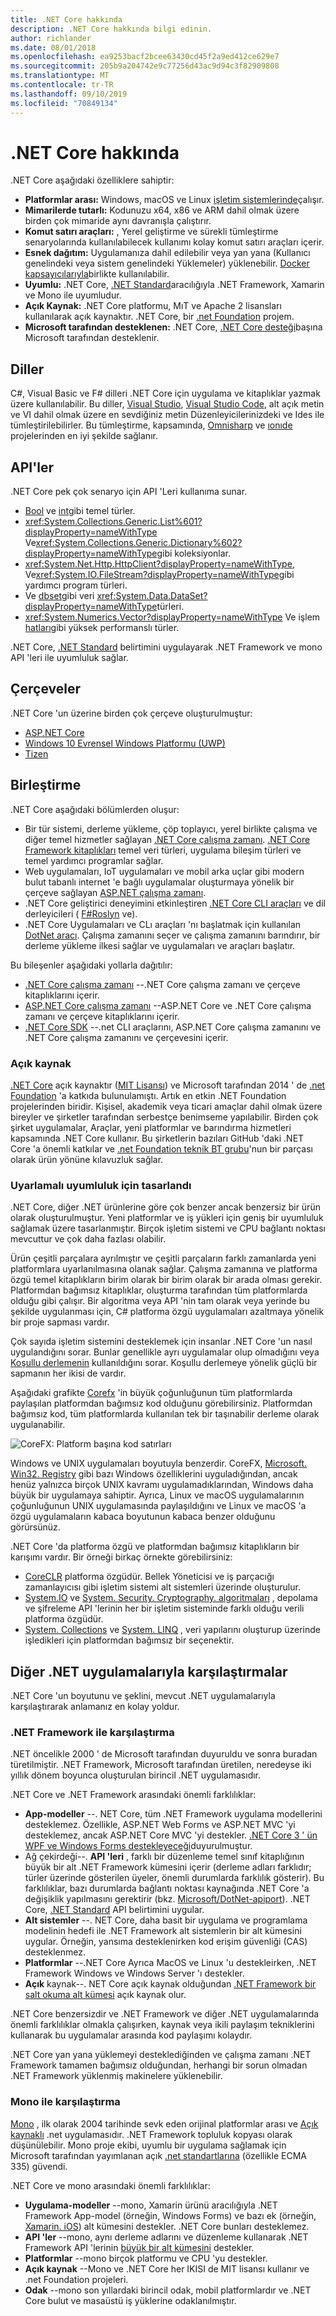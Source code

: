 ```yaml
---
title: .NET Core hakkında
description: .NET Core hakkında bilgi edinin.
author: richlander
ms.date: 08/01/2018
ms.openlocfilehash: ea9253bacf2bcee63430cd45f2a9ed412ce629e7
ms.sourcegitcommit: 205b9a204742e9c77256d43ac9d94c3f82909808
ms.translationtype: MT
ms.contentlocale: tr-TR
ms.lasthandoff: 09/10/2019
ms.locfileid: "70849134"
---
```

# <a name="about-net-core"></a>.NET Core hakkında

.NET Core aşağıdaki özelliklere sahiptir:

- **Platformlar arası:** Windows, macOS ve Linux [işletim sistemlerinde](https://github.com/dotnet/core/blob/master/os-lifecycle-policy.md)çalışır.
- **Mimarilerde tutarlı:** Kodunuzu x64, x86 ve ARM dahil olmak üzere birden çok mimaride aynı davranışla çalıştırır.
- **Komut satırı araçları:**  , Yerel geliştirme ve sürekli tümleştirme senaryolarında kullanılabilecek kullanımı kolay komut satırı araçları içerir.
- **Esnek dağıtım:** Uygulamanıza dahil edilebilir veya yan yana (Kullanıcı genelindeki veya sistem genelindeki Yüklemeler) yüklenebilir. [Docker kapsayıcılarıyla](docker/index.md)birlikte kullanılabilir.
- **Uyumlu:** .NET Core, [.NET Standard](../standard/net-standard.md)aracılığıyla .NET Framework, Xamarin ve Mono ile uyumludur.
- **Açık Kaynak:** .NET Core platformu, MıT ve Apache 2 lisansları kullanılarak açık kaynaktır. .NET Core, bir [.net Foundation](https://dotnetfoundation.org/) projem.
- **Microsoft tarafından desteklenen:** .NET Core, [.NET Core desteği](https://dotnet.microsoft.com/platform/support/policy)başına Microsoft tarafından desteklenir.

## <a name="languages"></a>Diller

C#, Visual Basic ve F# dilleri .NET Core için uygulama ve kitaplıklar yazmak üzere kullanılabilir. Bu diller, [Visual Studio](https://visualstudio.microsoft.com/vs/?utm_medium=microsoft&utm_source=docs.microsoft.com&utm_campaign=inline+link), [Visual Studio Code](https://marketplace.visualstudio.com/items?itemName=ms-vscode.csharp), alt açık metin ve VI dahil olmak üzere en sevdiğiniz metin Düzenleyicilerinizdeki ve Ides ile tümleştirilebilirler. Bu tümleştirme, kapsamında, [Omnisharp](https://www.omnisharp.net/) ve [ıonıde](http://ionide.io) projelerinden en iyi şekilde sağlanır.

## <a name="apis"></a>API'ler

.NET Core pek çok senaryo için API 'Leri kullanıma sunar.

- [Bool](../csharp/language-reference/keywords/bool.md) ve [int](../csharp/language-reference/builtin-types/integral-numeric-types.md)gibi temel türler.
- <xref:System.Collections.Generic.List%601?displayProperty=nameWithType> Ve<xref:System.Collections.Generic.Dictionary%602?displayProperty=nameWithType>gibi koleksiyonlar.
- <xref:System.Net.Http.HttpClient?displayProperty=nameWithType>, Ve<xref:System.IO.FileStream?displayProperty=nameWithType>gibi yardımcı program türleri.
- Ve [dbset](https://www.nuget.org/packages/Microsoft.EntityFrameworkCore/)gibi veri <xref:System.Data.DataSet?displayProperty=nameWithType>türleri.
- <xref:System.Numerics.Vector?displayProperty=nameWithType> Ve işlem [hatları](https://devblogs.microsoft.com/dotnet/system-io-pipelines-high-performance-io-in-net/)gibi yüksek performanslı türler.

.NET Core, [.NET Standard](../standard/net-standard.md) belirtimini uygulayarak .NET Framework ve mono API 'leri ile uyumluluk sağlar.

## <a name="frameworks"></a>Çerçeveler

.NET Core 'un üzerine birden çok çerçeve oluşturulmuştur:

- [ASP.NET Core](/aspnet/core/)
- [Windows 10 Evrensel Windows Platformu (UWP)](https://developer.microsoft.com/windows)
- [Tizen](https://developer.tizen.org/development/training/.net-application)

## <a name="composition"></a>Birleştirme

.NET Core aşağıdaki bölümlerden oluşur:

- Bir tür sistemi, derleme yükleme, çöp toplayıcı, yerel birlikte çalışma ve diğer temel hizmetler sağlayan [.NET Core çalışma zamanı](https://github.com/dotnet/coreclr). [.NET Core Framework kitaplıkları](https://github.com/dotnet/corefx) temel veri türleri, uygulama bileşim türleri ve temel yardımcı programlar sağlar.
- Web uygulamaları, IoT uygulamaları ve mobil arka uçlar gibi modern bulut tabanlı internet 'e bağlı uygulamalar oluşturmaya yönelik bir çerçeve sağlayan [ASP.NET çalışma zamanı](https://github.com/aspnet/home).
- .NET Core geliştirici deneyimini etkinleştiren [.NET Core CLI araçları](https://github.com/dotnet/cli) ve dil derleyicileri ( [F#](https://github.com/microsoft/visualfsharp)[Roslyn](https://github.com/dotnet/roslyn) ve).
- .NET Core Uygulamaları ve CLı araçları 'nı başlatmak için kullanılan [DotNet aracı](https://github.com/dotnet/core-setup). Çalışma zamanını seçer ve çalışma zamanını barındırır, bir derleme yükleme ilkesi sağlar ve uygulamaları ve araçları başlatır.

Bu bileşenler aşağıdaki yollarla dağıtılır:

- [.NET Core çalışma zamanı](https://dotnet.microsoft.com/download) --.NET Core çalışma zamanı ve çerçeve kitaplıklarını içerir.
- [ASP.NET Core çalışma zamanı](https://dotnet.microsoft.com/download) --ASP.NET Core ve .NET Core çalışma zamanı ve çerçeve kitaplıklarını içerir.
- [.NET Core SDK](https://dotnet.microsoft.com/download) --.net CLI araçlarını, ASP.NET Core çalışma zamanını ve .NET Core çalışma zamanını ve çerçevesini içerir.

### <a name="open-source"></a>Açık kaynak

[.NET Core](https://github.com/dotnet/core) açık kaynaktır ([MIT Lisansı](https://github.com/dotnet/core/blob/master/LICENSE.TXT)) ve Microsoft tarafından 2014 ' de [.net Foundation](https://dotnetfoundation.org) 'a katkıda bulunulamıştı. Artık en etkin .NET Foundation projelerinden biridir. Kişisel, akademik veya ticari amaçlar dahil olmak üzere bireyler ve şirketler tarafından serbestçe benimseme yapılabilir. Birden çok şirket uygulamalar, Araçlar, yeni platformlar ve barındırma hizmetleri kapsamında .NET Core kullanır. Bu şirketlerin bazıları GitHub 'daki .NET Core 'a önemli katkılar ve [.net Foundation teknik BT grubu](https://dotnetfoundation.org/blog/tsg-welcome)'nun bir parçası olarak ürün yönüne kılavuzluk sağlar.

### <a name="designed-for-adaptability"></a>Uyarlamalı uyumluluk için tasarlandı

.NET Core, diğer .NET ürünlerine göre çok benzer ancak benzersiz bir ürün olarak oluşturulmuştur. Yeni platformlar ve iş yükleri için geniş bir uyumluluk sağlamak üzere tasarlanmıştır. Birçok işletim sistemi ve CPU bağlantı noktası mevcuttur ve çok daha fazlası olabilir.

Ürün çeşitli parçalara ayrılmıştır ve çeşitli parçaların farklı zamanlarda yeni platformlara uyarlanılmasına olanak sağlar. Çalışma zamanına ve platforma özgü temel kitaplıkların birim olarak bir birim olarak bir arada olması gerekir. Platformdan bağımsız kitaplıklar, oluşturma tarafından tüm platformlarda olduğu gibi çalışır. Bir algoritma veya API 'nin tam olarak veya yerinde bu şekilde uygulanması için, C# platforma özgü uygulamaları azaltmaya yönelik bir proje sapması vardır.

Çok sayıda işletim sistemini desteklemek için insanlar .NET Core 'un nasıl uygulandığını sorar. Bunlar genellikle ayrı uygulamalar olup olmadığını veya [Koşullu derlemenin](https://en.wikipedia.org/wiki/Conditional_compilation) kullanıldığını sorar. Koşullu derlemeye yönelik güçlü bir sapmanın her ikisi de vardır.

Aşağıdaki grafikte [Corefx](https://github.com/dotnet/corefx) 'in büyük çoğunluğunun tüm platformlarda paylaşılan platformdan bağımsız kod olduğunu görebilirsiniz. Platformdan bağımsız kod, tüm platformlarda kullanılan tek bir taşınabilir derleme olarak uygulanabilir.

![CoreFX: Platform başına kod satırları](../images/corefx-platforms-loc.png)

Windows ve UNIX uygulamaları boyutuyla benzerdir. CoreFX, [Microsoft. Win32. Registry](https://github.com/dotnet/corefx/tree/master/src/Microsoft.Win32.Registry) gibi bazı Windows özelliklerini uyguladığından, ancak henüz yalnızca birçok UNIX kavramı uygulamadıklarından, Windows daha büyük bir uygulamaya sahiptir. Ayrıca, Linux ve macOS uygulamalarının çoğunluğunun UNIX uygulamasında paylaşıldığını ve Linux ve macOS 'a özgü uygulamaların kabaca boyutunun kabaca benzer olduğunu görürsünüz.

.NET Core 'da platforma özgü ve platformdan bağımsız kitaplıkların bir karışımı vardır. Bir örneği birkaç örnekte görebilirsiniz:

- [CoreCLR](https://github.com/dotnet/coreclr) platforma özgüdür. Bellek Yöneticisi ve iş parçacığı zamanlayıcısı gibi işletim sistemi alt sistemleri üzerinde oluşturulur.
- [System.IO](https://github.com/dotnet/corefx/tree/master/src/System.IO) ve [System. Security. Cryptography. algoritmaları](https://github.com/dotnet/corefx/tree/master/src/System.Security.Cryptography.Algorithms) , depolama ve şifreleme API 'lerinin her bir işletim sisteminde farklı olduğu verili platforma özgüdür.
- [System. Collections](https://github.com/dotnet/corefx/tree/master/src/System.Collections) ve [System. LINQ](https://github.com/dotnet/corefx/tree/master/src/System.Linq) , veri yapılarını oluşturup üzerinde işledikleri için platformdan bağımsız bir seçenektir.

## <a name="comparisons-to-other-net-implementations"></a>Diğer .NET uygulamalarıyla karşılaştırmalar

.NET Core 'un boyutunu ve şeklini, mevcut .NET uygulamalarıyla karşılaştırarak anlamanız en kolay yoldur.

### <a name="comparison-with-net-framework"></a>.NET Framework ile karşılaştırma

.NET öncelikle 2000 ' de Microsoft tarafından duyuruldu ve sonra buradan türetilmiştir. .NET Framework, Microsoft tarafından üretilen, neredeyse iki yıllık dönem boyunca oluşturulan birincil .NET uygulamasıdır.

.NET Core ve .NET Framework arasındaki önemli farklılıklar:

- **App-modeller** --. NET Core, tüm .NET Framework uygulama modellerini desteklemez. Özellikle, ASP.NET Web Forms ve ASP.NET MVC 'yi desteklemez, ancak ASP.NET Core MVC 'yi destekler. [.NET Core 3 ' ün WPF ve Windows Forms destekleyeceği](https://devblogs.microsoft.com/dotnet/net-core-3-and-support-for-windows-desktop-applications/)duyurulmuştur.
- Ağ çekirdeği--. **API 'leri** , farklı bir düzenleme temel sınıf kitaplığının büyük bir alt .NET Framework kümesini içerir (derleme adları farklıdır; türler üzerinde gösterilen üyeler, önemli durumlarda farklılık gösterir). Bu farklılıklar, bazı durumlarda bağlantı noktası kaynağında .NET Core 'a değişiklik yapılmasını gerektirir (bkz. [Microsoft/DotNet-apiport](https://github.com/microsoft/dotnet-apiport)). .NET Core, [.NET Standard](../standard/net-standard.md) API belirtimini uygular.
- **Alt sistemler** --. NET Core, daha basit bir uygulama ve programlama modelinin hedefi ile .NET Framework alt sistemlerin bir alt kümesini uygular. Örneğin, yansıma desteklenirken kod erişim güvenliği (CAS) desteklenmez.
- **Platformlar** --.NET Core Ayrıca MacOS ve Linux 'u destekleirken, .NET Framework Windows ve Windows Server 'ı destekler.
- **Açık** kaynak--. NET Core açık kaynak olduğundan [.NET Framework bir salt okuma alt kümesi](https://github.com/microsoft/referencesource) açık kaynak olur.

.NET Core benzersizdir ve .NET Framework ve diğer .NET uygulamalarında önemli farklılıklar olmakla çalışırken, kaynak veya ikili paylaşım tekniklerini kullanarak bu uygulamalar arasında kod paylaşımı kolaydır.

.NET Core yan yana yüklemeyi desteklediğinden ve çalışma zamanı .NET Framework tamamen bağımsız olduğundan, herhangi bir sorun olmadan .NET Framework yüklenmiş makinelere yüklenebilir.

### <a name="comparison-with-mono"></a>Mono ile karşılaştırma

[Mono](https://www.mono-project.com/) , ilk olarak 2004 tarihinde sevk eden orijinal platformlar arası ve [Açık kaynaklı](https://github.com/mono/mono) .net uygulamasıdır. .NET Framework topluluk kopyası olarak düşünülebilir. Mono proje ekibi, uyumlu bir uygulama sağlamak için Microsoft tarafından yayımlanan açık [.net standartlarına](https://github.com/dotnet/coreclr/blob/master/Documentation/project-docs/dotnet-standards.md) (özellikle ECMA 335) güvendi.

.NET Core ve mono arasındaki önemli farklılıklar:

- **Uygulama-modeller** --mono, Xamarin ürünü aracılığıyla .NET Framework App-model (örneğin, Windows Forms) ve bazı ek (örneğin, [Xamarin. iOS](https://www.xamarin.com/platform)) alt kümesini destekler. .NET Core bunları desteklemez.
- **API 'ler** --mono, aynı derleme adlarını ve düzenleme kullanarak .NET Framework API 'lerinin [büyük bir alt kümesini](http://docs.go-mono.com/?link=root%3a%2fclasslib) destekler.
- **Platformlar** --mono birçok platformu ve CPU 'yu destekler.
- **Açık kaynak** --Mono ve .NET Core her IKISI de MIT lisansı kullanır ve .net Foundation projeleri.
- **Odak** --mono son yıllardaki birincil odak, mobil platformlardır ve .NET Core bulut ve masaüstü iş yüklerine odaklanılmıştır.
